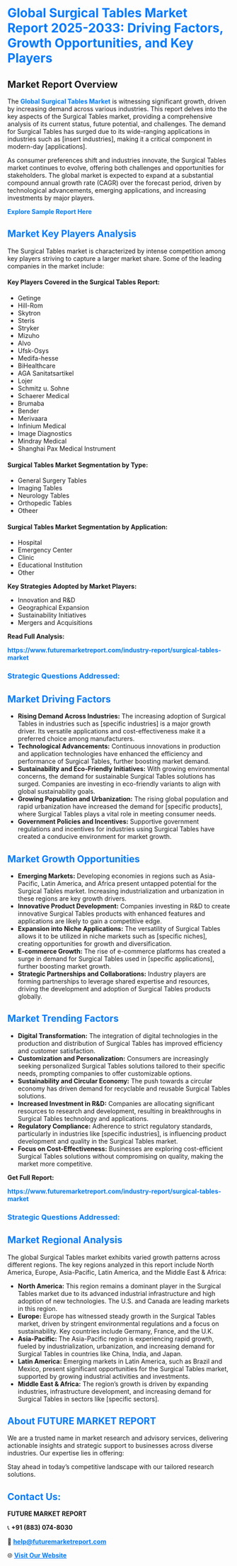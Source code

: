 <h1 style="color: #007BFF;">Global Surgical Tables Market Report 2025-2033: Driving Factors, Growth Opportunities, and Key Players</h1>

<section id="overview">
<h2>Market Report Overview</h2>
<p>The <a href="https://www.futuremarketreport.com/industry-report/surgical-tables-market" style="color: #007BFF; text-decoration: none;"><strong>Global Surgical Tables Market</strong></a> is witnessing significant growth, driven by increasing demand across various industries. This report delves into the key aspects of the Surgical Tables market, providing a comprehensive analysis of its current status, future potential, and challenges. The demand for Surgical Tables has surged due to its wide-ranging applications in industries such as [insert industries], making it a critical component in modern-day [applications].</p>
<p>As consumer preferences shift and industries innovate, the Surgical Tables market continues to evolve, offering both challenges and opportunities for stakeholders. The global market is expected to expand at a substantial compound annual growth rate (CAGR) over the forecast period, driven by technological advancements, emerging applications, and increasing investments by major players.</p>
</section>

<section id="overview">
<p><a href="https://www.futuremarketreport.com/request-sample/reportId=93152" style="color: #007BFF; text-decoration: none;"><strong>Explore Sample Report Here</strong></a></p>
</section>

<section id="key-players">
<h2 style="color: #007BFF;">Market Key Players Analysis</h2>
<p>The Surgical Tables market is characterized by intense competition among key players striving to capture a larger market share. Some of the leading companies in the market include:</p>
<h4>Key Players Covered in the Surgical Tables Report:</h4>
<ul><li>Getinge</li><li>Hill-Rom</li><li>Skytron</li><li>Steris</li><li>Stryker</li><li>Mizuho</li><li>Alvo</li><li>Ufsk-Osys</li><li>Medifa-hesse</li><li>BiHealthcare</li><li>AGA Sanitatsartikel</li><li>Lojer</li><li>Schmitz u. Sohne</li><li>Schaerer Medical</li><li>Brumaba</li><li>Bender</li><li>Merivaara</li><li>Infinium Medical</li><li>Image Diagnostics</li><li>Mindray Medical</li><li>Shanghai Pax Medical Instrument</li></ul>
<h4>Surgical Tables Market Segmentation by Type:</h4>
<ul><li>General Surgery Tables</li><li>Imaging Tables</li><li>Neurology Tables</li><li>Orthopedic Tables</li><li>Otheer</li></ul>

<h4>Surgical Tables Market Segmentation by Application:</h4>
<ul><li>Hospital</li><li>Emergency Center</li><li>Clinic</li><li>Educational Institution</li><li>Other</li></ul>
<p><strong>Key Strategies Adopted by Market Players:</strong></p>
<ul>
<li>Innovation and R&D</li>
<li>Geographical Expansion</li>
<li>Sustainability Initiatives</li>
<li>Mergers and Acquisitions</li>
</ul>
</section>

<section>
<p><strong>Read Full Analysis: </strong></p><a href="https://www.futuremarketreport.com/industry-report/surgical-tables-market" style="color: #007BFF; text-decoration: none;"><strong>https://www.futuremarketreport.com/industry-report/surgical-tables-market</strong></a>
<h3 style="color: #007BFF;">Strategic Questions Addressed:</h3>
</section>

<section id="driving-factors">
<h2 style="color: #007BFF;">Market Driving Factors</h2>
<ul>
<li><strong>Rising Demand Across Industries:</strong> The increasing adoption of Surgical Tables in industries such as [specific industries] is a major growth driver. Its versatile applications and cost-effectiveness make it a preferred choice among manufacturers.</li>
<li><strong>Technological Advancements:</strong> Continuous innovations in production and application technologies have enhanced the efficiency and performance of Surgical Tables, further boosting market demand.</li>
<li><strong>Sustainability and Eco-Friendly Initiatives:</strong> With growing environmental concerns, the demand for sustainable Surgical Tables solutions has surged. Companies are investing in eco-friendly variants to align with global sustainability goals.</li>
<li><strong>Growing Population and Urbanization:</strong> The rising global population and rapid urbanization have increased the demand for [specific products], where Surgical Tables plays a vital role in meeting consumer needs.</li>
<li><strong>Government Policies and Incentives:</strong> Supportive government regulations and incentives for industries using Surgical Tables have created a conducive environment for market growth.</li>
</ul>
</section>

<section id="growth-opportunities">
<h2 style="color: #007BFF;">Market Growth Opportunities</h2>
<ul>
<li><strong>Emerging Markets:</strong> Developing economies in regions such as Asia-Pacific, Latin America, and Africa present untapped potential for the Surgical Tables market. Increasing industrialization and urbanization in these regions are key growth drivers.</li>
<li><strong>Innovative Product Development:</strong> Companies investing in R&D to create innovative Surgical Tables products with enhanced features and applications are likely to gain a competitive edge.</li>
<li><strong>Expansion into Niche Applications:</strong> The versatility of Surgical Tables allows it to be utilized in niche markets such as [specific niches], creating opportunities for growth and diversification.</li>
<li><strong>E-commerce Growth:</strong> The rise of e-commerce platforms has created a surge in demand for Surgical Tables used in [specific applications], further boosting market growth.</li>
<li><strong>Strategic Partnerships and Collaborations:</strong> Industry players are forming partnerships to leverage shared expertise and resources, driving the development and adoption of Surgical Tables products globally.</li>
</ul>
</section>

<section id="trending-factors">
<h2 style="color: #007BFF;">Market Trending Factors</h2>
<ul>
<li><strong>Digital Transformation:</strong> The integration of digital technologies in the production and distribution of Surgical Tables has improved efficiency and customer satisfaction.</li>
<li><strong>Customization and Personalization:</strong> Consumers are increasingly seeking personalized Surgical Tables solutions tailored to their specific needs, prompting companies to offer customizable options.</li>
<li><strong>Sustainability and Circular Economy:</strong> The push towards a circular economy has driven demand for recyclable and reusable Surgical Tables solutions.</li>
<li><strong>Increased Investment in R&D:</strong> Companies are allocating significant resources to research and development, resulting in breakthroughs in Surgical Tables technology and applications.</li>
<li><strong>Regulatory Compliance:</strong> Adherence to strict regulatory standards, particularly in industries like [specific industries], is influencing product development and quality in the Surgical Tables market.</li>
<li><strong>Focus on Cost-Effectiveness:</strong> Businesses are exploring cost-efficient Surgical Tables solutions without compromising on quality, making the market more competitive.</li>
</ul>
</section>

<section>
<p><strong>Get Full Report: </strong></p><a href="https://www.futuremarketreport.com/industry-report/surgical-tables-market" style="color: #007BFF; text-decoration: none;"><strong>https://www.futuremarketreport.com/industry-report/surgical-tables-market</strong></a>
<h3 style="color: #007BFF;">Strategic Questions Addressed:</h3>
</section>


<section id="regional-analysis">
<h2 style="color: #007BFF;">Market Regional Analysis</h2>
<p>The global Surgical Tables market exhibits varied growth patterns across different regions. The key regions analyzed in this report include North America, Europe, Asia-Pacific, Latin America, and the Middle East & Africa:</p>
<ul>
<li><strong>North America:</strong> This region remains a dominant player in the Surgical Tables market due to its advanced industrial infrastructure and high adoption of new technologies. The U.S. and Canada are leading markets in this region.</li>
<li><strong>Europe:</strong> Europe has witnessed steady growth in the Surgical Tables market, driven by stringent environmental regulations and a focus on sustainability. Key countries include Germany, France, and the U.K.</li>
<li><strong>Asia-Pacific:</strong> The Asia-Pacific region is experiencing rapid growth, fueled by industrialization, urbanization, and increasing demand for Surgical Tables in countries like China, India, and Japan.</li>
<li><strong>Latin America:</strong> Emerging markets in Latin America, such as Brazil and Mexico, present significant opportunities for the Surgical Tables market, supported by growing industrial activities and investments.</li>
<li><strong>Middle East & Africa:</strong> The region’s growth is driven by expanding industries, infrastructure development, and increasing demand for Surgical Tables in sectors like [specific sectors].</li>
</ul>
</section>

<footer>
<h2 style="color: #007BFF;">About FUTURE MARKET REPORT</h2>
<p>We are a trusted name in market research and advisory services, delivering actionable insights and strategic support to businesses across diverse industries. Our expertise lies in offering:</p>

<p>Stay ahead in today’s competitive landscape with our tailored research solutions.</p>

<h2 style="color: #007BFF;">Contact Us:</h2>
<p><strong>FUTURE MARKET REPORT</strong></p>
<p>📞 <strong>+91 (883) 074-8030</strong></p>
<p>📧 <strong><a href="mailto:help@futuremarketreport.com" style="color: #007BFF;">help@futuremarketreport.com</a></strong></p>
<p>🌐 <strong><a href="https://www.futuremarketreport.com/" style="color: #007BFF;">Visit Our Website</a></strong></p>
</footer>